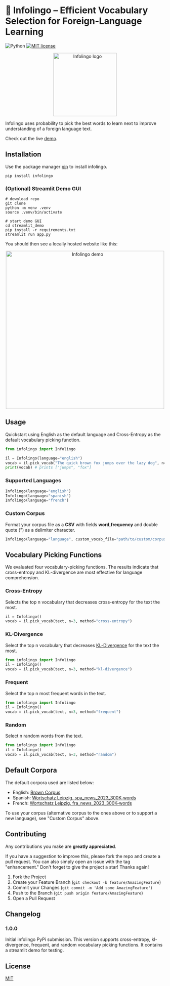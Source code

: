 # 🎲 Infolingo – Efficient Vocabulary Selection for Foreign-Language Learning

![Python](https://img.shields.io/badge/python-3.x-blue.svg) [![MIT license](https://img.shields.io/badge/License-MIT-green.svg)](https://lbesson.mit-license.org/)

<p align="center">
  <img src="assets/logo.png" alt="Infolingo logo" width="200px" />
</p>

Infolingo uses probability to pick the best words to learn next to improve understanding of a foreign language text.

Check out the live [demo](http://infolingo.streamlit.app/).

## Installation

Use the package manager [pip](https://pip.pypa.io/en/stable/) to install infolingo.

```shell
pip install infolingo
```

### (Optional) Streamlit Demo GUI

```shell
# download repo
git clone
python -m venv .venv
source .venv/bin/activate

# start demo GUI
cd streamlit_demo
pip install -r requirements.txt
streamlit run app.py
```

You should then see a locally hosted website like this:

<p align="center">
  <img src="assets/infolingo-front.png" alt="Infolingo demo" width="500px" />
</p>

## Usage

Quickstart using English as the default language and Cross-Entropy as the default vocabulary picking function. 

```python
from infolingo import Infolingo

il = Infolingo(language="english")
vocab = il.pick_vocab("The quick brown fox jumps over the lazy dog", n=2)
print(vocab) # prints ["jumps", "fox"]
```

### Supported Languages

```python
Infolingo(language="english")
Infolingo(language="spanish")
Infolingo(language="french")
```

### Custom Corpus

Format your corpus file as a **CSV** with fields **word,frequency** and double quote (") as a delimiter character.

```python
Infolingo(language="language", custom_vocab_file="path/to/custom/corpus")
```

## Vocabulary Picking Functions

We evaluated four vocabulary-picking functions. The results indicate that cross-entropy and KL-divergence are most effective for language comprehension.

### Cross-Entropy

Selects the top n vocabulary that decreases cross-entropy for the text the most.

```python
il = Infolingo()
vocab = il.pick_vocab(text, n=3, method="cross-entropy")
```

### KL-Divergence

Select the top n vocabulary that decreases [KL-Divergence](https://en.wikipedia.org/wiki/Kullback%E2%80%93Leibler_divergence) for the text the most.

```python
from infolingo import Infolingo
il = Infolingo()
vocab = il.pick_vocab(text, n=3, method="kl-divergence")
```

### Frequent

Select the top n most frequent words in the text.

```python
from infolingo import Infolingo
il = Infolingo()
vocab = il.pick_vocab(text, n=3, method="frequent")
```

### Random

Select n random words from the text.

```python
from infolingo import Infolingo
il = Infolingo()
vocab = il.pick_vocab(text, n=3, method="random")
```

## Default Corpora

The default corpora used are listed below:

- English: [Brown Corpus](https://www.nltk.org/book/ch02.html)
- Spanish: [Wortschatz Leipzig. spa_news_2023_300K-words](https://corpora.wortschatz-leipzig.de/en?corpusId=spa_news_2023)
- French: [Wortschatz Leipzig. fra_news_2023_300K-words](https://corpora.wortschatz-leipzig.de/en?corpusId=fra_news_2023)

To use your corpus (alternative corpus to the ones above or to support a new language), see "Custom Corpus" above.

## Contributing

Any contributions you make are **greatly appreciated**. 

If you have a suggestion to improve this, please fork the repo and create a pull request. You can also simply open an issue with the tag "enhancement."
Don't forget to give the project a star! Thanks again!

1. Fork the Project
2. Create your Feature Branch (`git checkout -b feature/AmazingFeature`)
3. Commit your Changes (`git commit -m 'Add some AmazingFeature'`)
4. Push to the Branch (`git push origin feature/AmazingFeature`)
5. Open a Pull Request

## Changelog

### 1.0.0
Initial infolingo PyPi submission. This version supports cross-entropy, kl-divergence, frequent, and random vocabulary picking functions.
It contains a streamlit demo for testing.

## License

[MIT](https://choosealicense.com/licenses/mit/)